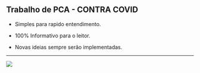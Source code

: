 ## Trabalho de PCA - CONTRA COVID
* Simples para rapido entendimento.

* 100% Informativo para o leitor.

* Novas ideias sempre serão implementadas.
__________________________________________________________________________________________
![](https://media.giphy.com/media/5e25aUTZPcI94uMZgv/giphy.gif)
